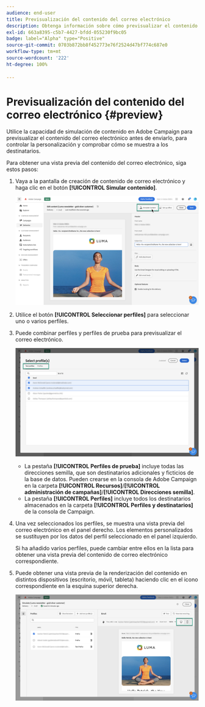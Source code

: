 ```yaml
---
audience: end-user
title: Previsualización del contenido del correo electrónico
description: Obtenga información sobre cómo previsualizar el contenido del correo electrónico con la IU de la web de Campaign
exl-id: 663a8395-c5b7-4427-bfdd-055230f9bc05
badge: label="Alpha" type="Positive"
source-git-commit: 0703b872bb8f452773e76f2524d47bf774c687e0
workflow-type: tm+mt
source-wordcount: '222'
ht-degree: 100%

---
```



# Previsualización del contenido del correo electrónico {#preview}


Utilice la capacidad de simulación de contenido en Adobe Campaign para previsualizar el contenido del correo electrónico antes de enviarlo, para controlar la personalización y comprobar cómo se muestra a los destinatarios.

Para obtener una vista previa del contenido del correo electrónico, siga estos pasos:

1. Vaya a la pantalla de creación de contenido de correo electrónico y haga clic en el botón **[!UICONTROL Simular contenido]**.

   ![](assets/simulate.png)

1. Utilice el botón **[!UICONTROL Seleccionar perfiles]** para seleccionar uno o varios perfiles.
1. Puede combinar perfiles y perfiles de prueba para previsualizar el correo electrónico.

   ![](assets/preview-profile.png)

   * La pestaña **[!UICONTROL Perfiles de prueba]** incluye todas las direcciones semilla, que son destinatarios adicionales y ficticios de la base de datos. Pueden crearse en la consola de Adobe Campaign en la carpeta **[!UICONTROL Recursos]**/**[!UICONTROL administración de campañas]**/**[!UICONTROL Direcciones semilla]**.
   * La pestaña **[!UICONTROL Perfiles]** incluye todos los destinatarios almacenados en la carpeta **[!UICONTROL Perfiles y destinatarios]** de la consola de Campaign.

1. Una vez seleccionados los perfiles, se muestra una vista previa del correo electrónico en el panel derecho. Los elementos personalizados se sustituyen por los datos del perfil seleccionado en el panel izquierdo.

   Si ha añadido varios perfiles, puede cambiar entre ellos en la lista para obtener una vista previa del contenido de correo electrónico correspondiente.

1. Puede obtener una vista previa de la renderización del contenido en distintos dispositivos (escritorio, móvil, tableta) haciendo clic en el icono correspondiente en la esquina superior derecha.

   ![](assets/preview.png)


